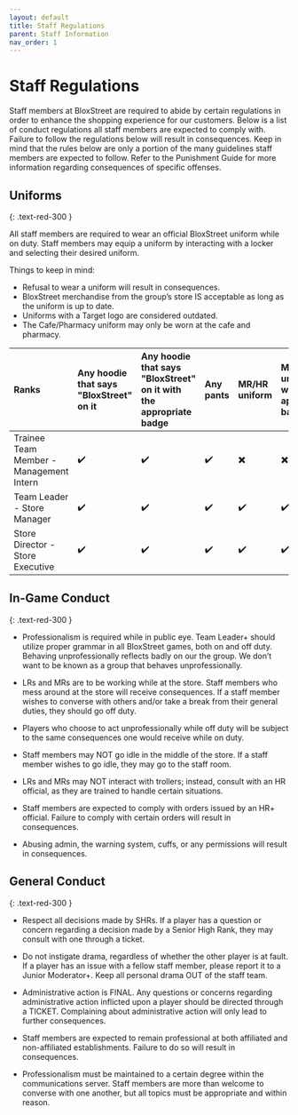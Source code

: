 ```yaml
---
layout: default
title: Staff Regulations
parent: Staff Information
nav_order: 1
---
```


# Staff Regulations 
Staff members at BloxStreet are required to abide by certain regulations in order to enhance the shopping experience for our customers. Below is a list of conduct regulations all staff members are expected to comply with. Failure to follow the regulations below will result in consequences. Keep in mind that the rules below are only a portion of the many guidelines staff members are expected to follow. Refer to the Punishment Guide for more information regarding consequences of specific offenses.

## Uniforms
{: .text-red-300 } 

All staff members are required to wear an official BloxStreet uniform while on duty. Staff members may equip a uniform by interacting with a locker and selecting their desired uniform.
  
  Things to keep in mind:
  *  Refusal to wear a uniform will result in consequences.
  *  BloxStreet merchandise from the group’s store IS acceptable as long as the uniform is up to date. 
  *  Uniforms with a Target logo are considered outdated.
  *  The Cafe/Pharmacy uniform may only be worn at the cafe and pharmacy.
 
 | Ranks       | Any hoodie that says "BloxStreet" on it    | Any hoodie that says "BloxStreet" on it with the appropriate badge | Any pants | MR/HR uniform | MR/HR uniform with the appropriate badge | Any appropriate clothing with the HR badge | 
|:-------------|:------------------|:------|:--------|:----------|:--------|:-----------|
| Trainee Team Member - Management Intern  | ✔️| ✔️  | ✔️ | ✖️ | ✖️ | ✖️ |
| Team Leader - Store Manager | ✔️| ✔️  | ✔️ | ✔️ | ✔️ | ✖️ |
| Store Director - Store Executive  | ✔️| ✔️  | ✔️ | ✔️ | ✔️ | ✔️ |

## In-Game Conduct
{: .text-red-300 } 

  *  Professionalism is required while in public eye. Team Leader+ should utilize proper grammar in all BloxStreet games, both on and off duty. Behaving unprofessionally reflects badly on our the group. We don’t want to be known as a group that behaves unprofessionally.

  *  LRs and MRs are to be working while at the store. Staff members who mess around at the store will receive consequences. If a staff member wishes to converse with others and/or take a break from their general duties, they should go off duty.

  *  Players who choose to act unprofessionally while off duty will be subject to the same consequences one would receive while on duty.

  *  Staff members may NOT go idle in the middle of the store. If a staff member wishes to go idle, they may go to the staff room.

  *  LRs and MRs may NOT interact with trollers; instead, consult with an HR official, as they are trained to handle certain situations.

  *  Staff members are expected to comply with orders issued by an HR+ official. Failure to comply with certain orders will result in consequences.

  *  Abusing admin, the warning system, cuffs, or any permissions will result in consequences.


## General Conduct
{: .text-red-300 } 

  *  Respect all decisions made by SHRs. If a player has a question or concern regarding a decision made by a Senior High Rank, they may consult with one through a ticket.

  *  Do not instigate drama, regardless of whether the other player is at fault. If a player has an issue with a fellow staff member, please report it to a Junior Moderator+. Keep all personal drama OUT of the staff team.

  *  Administrative action is FINAL. Any questions or concerns regarding administrative action inflicted upon a player should be directed through a TICKET. Complaining about administrative action will only lead to further consequences.

  *  Staff members are expected to remain professional at both affiliated and non-affiliated establishments. Failure to do so will result in consequences.

  *  Professionalism must be maintained to a certain degree within the communications server. Staff members are more than welcome to converse with one another, but all topics must be appropriate and within reason.

